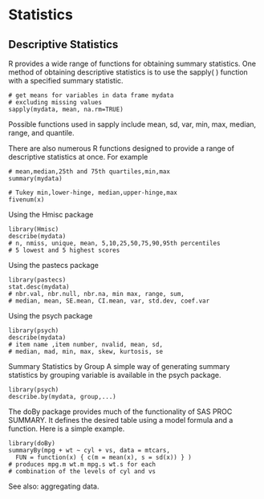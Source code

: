 # Statistics

## Descriptive Statistics

R provides a wide range of functions for obtaining summary statistics. One method of obtaining descriptive statistics is to use the sapply( ) function with a specified summary statistic.

```
# get means for variables in data frame mydata
# excluding missing values 
sapply(mydata, mean, na.rm=TRUE)
```

Possible functions used in sapply include mean, sd, var, min, max, median, range, and quantile.

There are also numerous R functions designed to provide a range of descriptive statistics at once. For example

```
# mean,median,25th and 75th quartiles,min,max
summary(mydata)

# Tukey min,lower-hinge, median,upper-hinge,max
fivenum(x)
```

Using the Hmisc package

```
library(Hmisc)
describe(mydata) 
# n, nmiss, unique, mean, 5,10,25,50,75,90,95th percentiles 
# 5 lowest and 5 highest scores
```

Using the pastecs package

```
library(pastecs)
stat.desc(mydata) 
# nbr.val, nbr.null, nbr.na, min max, range, sum, 
# median, mean, SE.mean, CI.mean, var, std.dev, coef.var
```

Using the psych package

```
library(psych)
describe(mydata)
# item name ,item number, nvalid, mean, sd, 
# median, mad, min, max, skew, kurtosis, se
```

Summary Statistics by Group
A simple way of generating summary statistics by grouping variable is available in the psych package.

```
library(psych)
describe.by(mydata, group,...)
```

The doBy package provides much of the functionality of SAS PROC SUMMARY. It defines the desired table using a model formula and a function. Here is a simple example.

```
library(doBy)
summaryBy(mpg + wt ~ cyl + vs, data = mtcars, 
  FUN = function(x) { c(m = mean(x), s = sd(x)) } )
# produces mpg.m wt.m mpg.s wt.s for each 
# combination of the levels of cyl and vs
```

See also: aggregating data.

